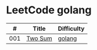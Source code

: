 LeetCode golang
========


| # | Title |  Difficulty |
|---| ----- | ---------- |
|001|[Two Sum](https://leetcode.com/problems/two-sum/description/) | [golang](./algorithms/go/001_towsum.go)|Easy|
